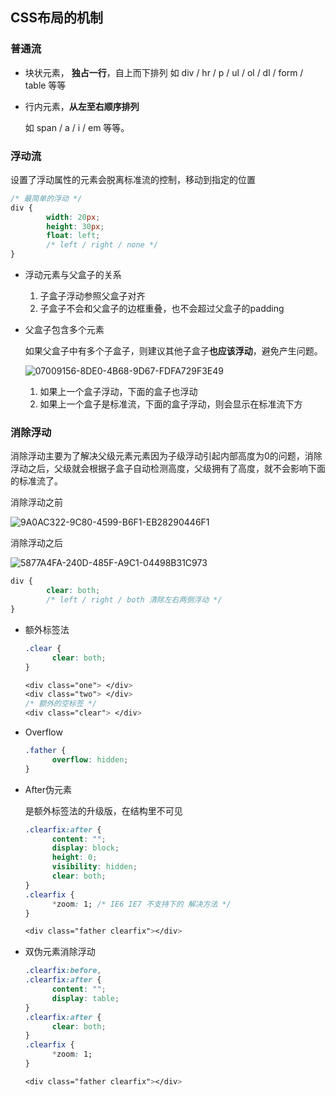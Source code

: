 ## CSS布局的机制

### 普通流

- 块状元素， **独占一行**，自上而下排列
  如 div / hr / p / ul / ol / dl / form / table 等等

- 行内元素，**从左至右顺序排列**

  如 span / a / i / em 等等。

### 浮动流

设置了浮动属性的元素会脱离标准流的控制，移动到指定的位置

```css
/* 最简单的浮动 */
div {
		width: 20px;
		height: 30px;
		float: left;
		/* left / right / none */
}
```

- 浮动元素与父盒子的关系

  1. 子盒子浮动参照父盒子对齐
  2. 子盒子不会和父盒子的边框重叠，也不会超过父盒子的padding

- 父盒子包含多个元素

  如果父盒子中有多个子盒子，则建议其他子盒子**也应该浮动**，避免产生问题。

  ![07009156-8DE0-4B68-9D67-FDFA729F3E49](https://cdn.kulipoi.com/img/20210812213131.png)

  1. 如果上一个盒子浮动，下面的盒子也浮动
  2. 如果上一个盒子是标准流，下面的盒子浮动，则会显示在标准流下方

### 消除浮动

消除浮动主要为了解决父级元素元素因为子级浮动引起内部高度为0的问题，消除浮动之后，父级就会根据子盒子自动检测高度，父级拥有了高度，就不会影响下面的标准流了。

消除浮动之前

![9A0AC322-9C80-4599-B6F1-EB28290446F1](https://cdn.kulipoi.com/img/20210813101309.png)

消除浮动之后

![5877A4FA-240D-485F-A9C1-04498B31C973](https://cdn.kulipoi.com/img/20210813101125.png)

```css
div {
		clear: both;
		/* left / right / both 清除左右两侧浮动 */
}
```

- 额外标签法

  ```css
  .clear {
  		clear: both;
  }
  
  <div class="one"> </div>
  <div class="two"> </div>
  /* 额外的空标签 */
  <div class="clear"> </div>
  ```

- Overflow

  ```css
  .father {
  		overflow: hidden;
  }
  ```

- After伪元素

  是额外标签法的升级版，在结构里不可见

  ```css
  .clearfix:after {
  		content: "";
  		display: block;
  		height: 0;
  		visibility: hidden;
  		clear: both;
  }
  .clearfix {
  		*zoom: 1; /* IE6 IE7 不支持下的 解决方法 */
  }
  
  <div class="father clearfix"></div>
  ```

- 双伪元素消除浮动

  ```css
  .clearfix:before,
  .clearfix:after {
  		content: "";
  		display: table;
  }
  .clearfix:after {
  		clear: both;
  }
  .clearfix {
  		*zoom: 1;
  }
  
  <div class="father clearfix"></div>  
  ```
